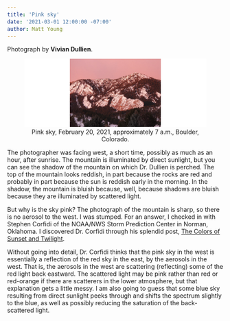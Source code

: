 ```yaml
---
title: 'Pink sky'
date: '2021-03-01 12:00:00 -07:00'
author: Matt Young
---
```


Photograph by **Vivian Dullien**.

<figure>
<img src="/uploads/2021/Vivian_Pink_Sky_600.jpg" alt="Pink sky"/>
  <figcaption><center>Pink sky, February 20, 2021, approximately 7 a.m., Boulder, Colorado.</center>
</figcaption>
</figure>

The photographer was facing west, a short time, possibly as much as an hour, after sunrise. The mountain is illuminated by direct sunlight, but you can see the shadow of the mountain on which Dr. Dullien is perched. The top of the mountain looks reddish, in part because the rocks are red and probably in part because the sun is reddish early in the morning. In the shadow, the mountain is bluish because, well, because shadows are bluish because they are illuminated by scattered light.

But why is the sky pink? The photograph of the mountain is sharp, so there is no aerosol to the west. I was stumped. For an answer, I checked in with Stephen Corfidi of the NOAA/NWS Storm Prediction Center in Norman, Oklahoma. I discovered Dr. Corfidi through his splendid post, <a href="https://www.spc.noaa.gov/publications/corfidi/sunset/">The Colors of Sunset and Twilight</a>.

Without going into detail, Dr. Corfidi thinks that the pink sky in the west is essentially a reflection of the red sky in the east, by the aerosols in the west. That is, the aerosols in the west are scattering (reflecting) some of the red light back eastward. The scattered light may be pink rather than red or red-orange if there are scatterers in the lower atmosphere, but that explanation gets a little messy. I am also going to guess that some blue sky resulting from direct sunlight peeks through and shifts the spectrum slightly to the blue, as well as possibly reducing the saturation of the back-scattered light.

